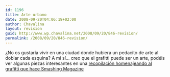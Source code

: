 ```yaml
---
id: 1196
title: Arte urbano
date: 2008-09-20T04:06:18+02:00
author: Chavalina
layout: revision
guid: http://www.wp.chavalina.net/2008/09/20/846-revision/
permalink: /2008/09/20/846-revision/
---
```

&iquest;No os gustaría vivir en una ciudad donde hubiera un pedacito de arte al doblar cada esquina? A mi sí… creo que el grafitti puede ser un arte, podéis ver algunas piezas interesantes en una <a href="http://www.smashingmagazine.com/2008/09/14/tribute-to-graffiti-50-beautiful-graffiti-artworks/" target="_blank">recopilación homenajeando al grafitti que hace Smashing Magazine</a>